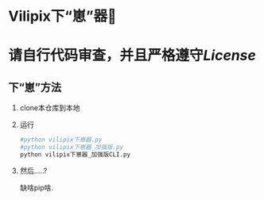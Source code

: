 # Vilipix下“崽”器:rofl:

# 请自行代码审查，并且严格遵守*License*

## 下“崽”方法

1. clone本仓库到本地

2. 运行

   ```sh
   #python vilipix下崽器.py
   #python vilipix下崽器_加强版.py
   python vilipix下崽器_加强版CLI.py
   ```

3. 然后.....? 

   缺啥pip啥.

   



